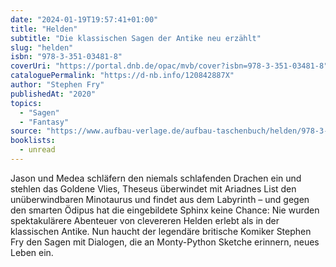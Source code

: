 ```yaml
---
date: "2024-01-19T19:57:41+01:00"
title: "Helden"
subtitle: "Die klassischen Sagen der Antike neu erzählt"
slug: "helden"
isbn: "978-3-351-03481-8"
coverUri: "https://portal.dnb.de/opac/mvb/cover?isbn=978-3-351-03481-8"
cataloguePermalink: "https://d-nb.info/120842887X"
author: "Stephen Fry"
publishedAt: "2020"
topics:
  - "Sagen"
  - "Fantasy"
source: "https://www.aufbau-verlage.de/aufbau-taschenbuch/helden/978-3-7466-3975-8"
booklists:
  - unread
---
```


Jason und Medea schläfern den niemals schlafenden Drachen ein und stehlen das 
Goldene Vlies, Theseus überwindet mit Ariadnes List den unüberwindbaren 
Minotaurus und findet aus dem Labyrinth – und gegen den smarten Ödipus hat die 
eingebildete Sphinx keine Chance: Nie wurden spektakulärere Abenteuer von 
clevereren Helden erlebt als in der klassischen Antike. Nun haucht der 
legendäre britische Komiker Stephen Fry den Sagen mit Dialogen, die an 
Monty-Python Sketche erinnern, neues Leben ein.